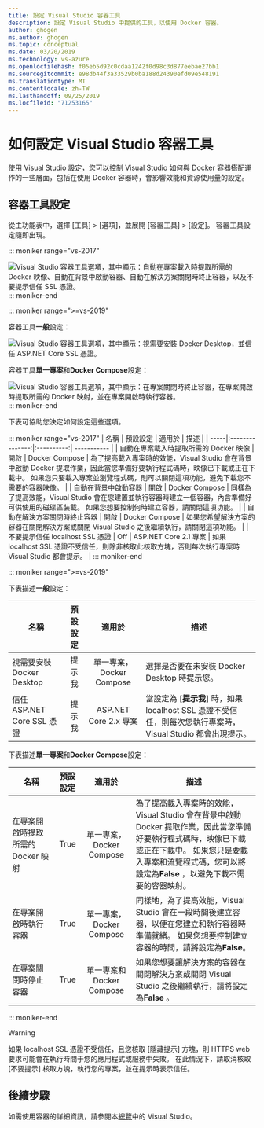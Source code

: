 ```yaml
---
title: 設定 Visual Studio 容器工具
description: 設定 Visual Studio 中提供的工具，以使用 Docker 容器。
author: ghogen
ms.author: ghogen
ms.topic: conceptual
ms.date: 03/20/2019
ms.technology: vs-azure
ms.openlocfilehash: f05eb5d92c0cdaa1242f0d98c3d877eebae27bb1
ms.sourcegitcommit: e98db44f3a33529b0ba188d24390efd09e548191
ms.translationtype: MT
ms.contentlocale: zh-TW
ms.lasthandoff: 09/25/2019
ms.locfileid: "71253165"
---
```

# <a name="how-to-configure-visual-studio-container-tools"></a>如何設定 Visual Studio 容器工具

使用 Visual Studio 設定，您可以控制 Visual Studio 如何與 Docker 容器搭配運作的一些層面，包括在使用 Docker 容器時，會影響效能和資源使用量的設定。

## <a name="container-tools-settings"></a>容器工具設定

從主功能表中，選擇 [工具] > [選項]，並展開 [容器工具] > [設定]。 容器工具設定隨即出現。

::: moniker range="vs-2017"

![Visual Studio 容器工具選項，其中顯示：自動在專案載入時提取所需的 Docker 映像、自動在背景中啟動容器、自動在解決方案關閉時終止容器，以及不要提示信任 SSL 憑證。](./media/overview/visual-studio-docker-tools-options.png)
::: moniker-end

::: moniker range=">=vs-2019"

容器工具**一般**設定：

![Visual Studio 容器工具選項，其中顯示：視需要安裝 Docker Desktop，並信任 ASP.NET Core SSL 憑證。](./media/configure-container-tools/tools-options-1.png)

容器工具**單一專案**和**Docker Compose**設定：

![Visual Studio 容器工具選項，其中顯示：在專案關閉時終止容器，在專案開啟時提取所需的 Docker 映射，並在專案開啟時執行容器。](./media/configure-container-tools/tools-options-2.png)
::: moniker-end

下表可協助您決定如何設定這些選項。

::: moniker range="vs-2017"
| 名稱 | 預設設定 | 適用於 | 描述 |
| -----|:---------------:|:----------:| ----------- |
| 自動在專案載入時提取所需的 Docker 映像 | 開啟 | Docker Compose | 為了提高載入專案時的效能，Visual Studio 會在背景中啟動 Docker 提取作業，因此當您準備好要執行程式碼時，映像已下載或正在下載中。 如果您只要載入專案並瀏覽程式碼，則可以關閉這項功能，避免下載您不需要的容器映像。 |
| 自動在背景中啟動容器 | 開啟 | Docker Compose | 同樣為了提高效能，Visual Studio 會在您建置並執行容器時建立一個容器，內含準備好可供使用的磁碟區裝載。 如果您想要控制何時建立容器，請關閉這項功能。 |
| 自動在解決方案關閉時終止容器 | 開啟 | Docker Compose | 如果您希望解決方案的容器在關閉解決方案或關閉 Visual Studio 之後繼續執行，請關閉這項功能。 |
| 不要提示信任 localhost SSL 憑證 | Off | ASP.NET Core 2.1 專案 | 如果 localhost SSL 憑證不受信任，則除非核取此核取方塊，否則每次執行專案時 Visual Studio 都會提示。 |
::: moniker-end

::: moniker range=">=vs-2019"

下表描述**一般**設定：

| 名稱 | 預設設定 | 適用於 | 描述 |
| -----|:---------------:|:----------:| ----------- |
| 視需要安裝 Docker Desktop | 提示我 | 單一專案，Docker Compose | 選擇是否要在未安裝 Docker Desktop 時提示您。 |
| 信任 ASP.NET Core SSL 憑證 | 提示我 | ASP.NET Core 2.x 專案 | 當設定為 [**提示我**] 時，如果 localhost SSL 憑證不受信任，則每次您執行專案時，Visual Studio 都會出現提示。 |

下表描述**單一專案**和**Docker Compose**設定：

| 名稱 | 預設設定 | 適用於 | 描述 |
| -----|:---------------:|:----------:| ----------- |
| 在專案開啟時提取所需的 Docker 映射 | True | 單一專案，Docker Compose | 為了提高載入專案時的效能，Visual Studio 會在背景中啟動 Docker 提取作業，因此當您準備好要執行程式碼時，映像已下載或正在下載中。 如果您只是要載入專案和流覽程式碼，您可以將設定為**False** ，以避免下載不需要的容器映射。 |
| 在專案開啟時執行容器 | True | 單一專案，Docker Compose | 同樣地，為了提高效能，Visual Studio 會在一段時間後建立容器，以便在您建立和執行容器時準備就緒。 如果您想要控制建立容器的時間，請將設定為**False**。 |
| 在專案關閉時停止容器 | True | 單一專案和 Docker Compose | 如果您想要讓解決方案的容器在關閉解決方案或關閉 Visual Studio 之後繼續執行，請將設定為**False** 。 |

::: moniker-end
> [!WARNING]
> 如果 localhost SSL 憑證不受信任，且您核取 [隱藏提示] 方塊，則 HTTPS web 要求可能會在執行時間于您的應用程式或服務中失敗。 在此情況下，請取消核取 [不要提示] 核取方塊，執行您的專案，並在提示時表示信任。

## <a name="next-steps"></a>後續步驟

如需使用容器的詳細資訊，請參閱本[總覽](visual-studio-tools-for-docker.md)中的 Visual Studio。